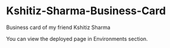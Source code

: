 # Kshitiz-Sharma-Business-Card
Business card of my friend Kshitiz Sharma

You can view the deployed page in Environments section.
